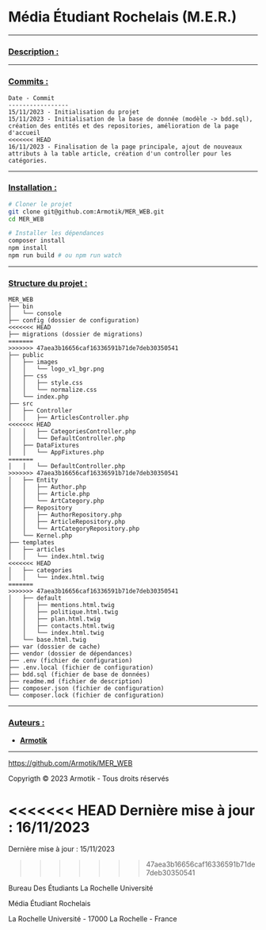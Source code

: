 # Média Étudiant Rochelais (M.E.R.)

---

### <ins>**Description :**</ins>

---

### <ins>**Commits :**</ins>

```
Date - Commit
-----------------
15/11/2023 - Initialisation du projet
15/11/2023 - Initialisation de la base de donnée (modèle -> bdd.sql), création des entités et des repositories, amélioration de la page d'accueil
<<<<<<< HEAD
16/11/2023 - Finalisation de la page principale, ajout de nouveaux attributs à la table article, création d'un controller pour les catégories.
```

---

### <ins>**Installation :**</ins>

```bash
# Cloner le projet
git clone git@github.com:Armotik/MER_WEB.git
cd MER_WEB

# Installer les dépendances
composer install
npm install
npm run build # ou npm run watch
```

---

### <ins>**Structure du projet :**</ins>

```
MER_WEB
├── bin
│   └── console
├── config (dossier de configuration)
<<<<<<< HEAD
├── migrations (dossier de migrations)
=======
>>>>>>> 47aea3b16656caf16336591b71de7deb30350541
├── public
│   ├── images
│   │   └── logo_v1_bgr.png
│   ├── css
│   │   ├── style.css
│   │   └── normalize.css
│   └── index.php
├── src
│   ├── Controller
│   │   ├── ArticlesController.php
<<<<<<< HEAD
│   │   ├── CategoriesController.php
│   │   └── DefaultController.php
│   ├── DataFixtures
│   │   └── AppFixtures.php
=======
│   │   └── DefaultController.php
>>>>>>> 47aea3b16656caf16336591b71de7deb30350541
│   ├── Entity
│   │   ├── Author.php
│   │   ├── Article.php
│   │   └── ArtCategory.php
│   ├── Repository
│   │   ├── AuthorRepository.php
│   │   ├── ArticleRepository.php
│   │   └── ArtCategoryRepository.php
│   └── Kernel.php
├── templates
│   ├── articles
│   │   └── index.html.twig
<<<<<<< HEAD
│   ├── categories
│   │   └── index.html.twig
=======
>>>>>>> 47aea3b16656caf16336591b71de7deb30350541
│   ├── default
│   │   ├── mentions.html.twig
│   │   ├── politique.html.twig
│   │   ├── plan.html.twig
│   │   ├── contacts.html.twig
│   │   └── index.html.twig
│   └── base.html.twig
├── var (dossier de cache)
├── vendor (dossier de dépendances)
├── .env (fichier de configuration)
├── .env.local (fichier de configuration)
├── bdd.sql (fichier de base de données)
├── readme.md (fichier de description)
├── composer.json (fichier de configuration)
└── composer.lock (fichier de configuration)
```

---

### <ins>**Auteurs :**</ins>

-   [**Armotik**](github.com/Armotik)

---

https://github.com/Armotik/MER_WEB

Copyrigth © 2023 Armotik - Tous droits réservés

<<<<<<< HEAD
Dernière mise à jour : 16/11/2023
=======
Dernière mise à jour : 15/11/2023
>>>>>>> 47aea3b16656caf16336591b71de7deb30350541

Bureau Des Étudiants La Rochelle Université

Média Étudiant Rochelais

La Rochelle Université - 17000 La Rochelle - France